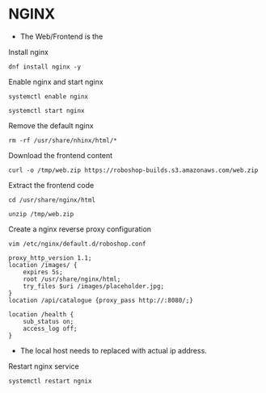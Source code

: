 # **NGINX**
* The Web/Frontend is the 

Install nginx
```
dnf install nginx -y
```
Enable nginx and start nginx
```
systemctl enable nginx
```
```
systemctl start nginx
```
Remove the default nginx 
```
rm -rf /usr/share/nhinx/html/*
```
Download the frontend content
```
curl -o /tmp/web.zip https://roboshop-builds.s3.amazonaws.com/web.zip
```
Extract the frontend code
```
cd /usr/share/nginx/html
```
```
unzip /tmp/web.zip
```
Create a nginx reverse proxy configuration
```
vim /etc/nginx/default.d/roboshop.conf
```
```
proxy_http_version 1.1;
location /images/ {
    expires 5s;
    root /usr/share/nginx/html;
    try_files $uri /images/placeholder.jpg;
}
location /api/catalogue {proxy_pass http://:8080/;}

location /health {
    sub_status on;
    access_log off;
}
```
* The local host needs to replaced with actual ip address.

Restart nginx service
```
systemctl restart ngnix
```


